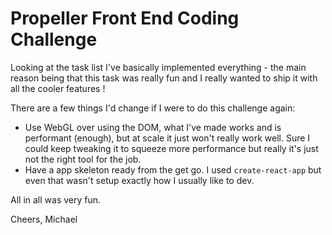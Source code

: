 # Propeller Front End Coding Challenge

Looking at the task list I've basically implemented everything - the main reason being that this task was really fun and I really wanted to ship it with all the cooler features !

There are a few things I'd change if I were to do this challenge again:

- Use WebGL over using the DOM, what I've made works and is performant (enough), but at scale it just won't really work well. Sure I could keep tweaking it to squeeze more performance but really it's just not the right tool for the job.
- Have a app skeleton ready from the get go. I used `create-react-app` but even that wasn't setup exactly how I usually like to dev.

All in all was very fun.

Cheers,
Michael
